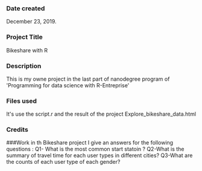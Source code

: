 ### Date created
December 23, 2019.

### Project Title
Bikeshare with R

### Description
This is my owne project in the last part of nanodegree program of 'Programming for data science with R-Entreprise'

### Files used
It's use the script.r
 and the result of the project Explore_bikeshare_data.html

### Credits
###Work in th Bikeshare project I give an answers for the following questions : 
  Q1- What is the most common start statoin ?
  Q2-What is the summary of travel time for each user types in different cities? 
  Q3-What are the counts of each user type of each gender?


